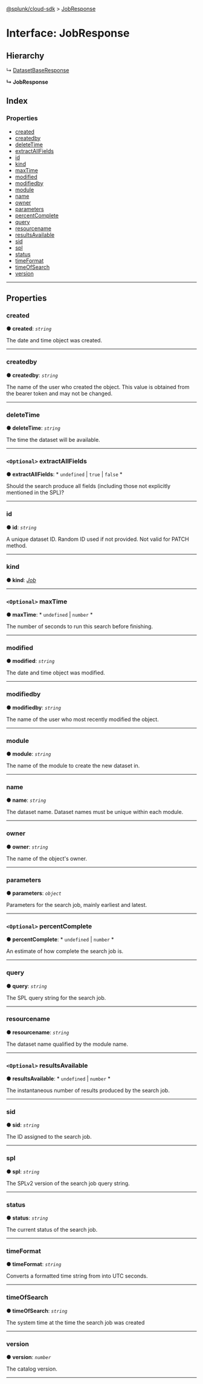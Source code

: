 [@splunk/cloud-sdk](../README.md) > [JobResponse](../interfaces/jobresponse.md)

# Interface: JobResponse

## Hierarchy

↳  [DatasetBaseResponse](datasetbaseresponse.md)

**↳ JobResponse**

## Index

### Properties

* [created](jobresponse.md#created)
* [createdby](jobresponse.md#createdby)
* [deleteTime](jobresponse.md#deletetime)
* [extractAllFields](jobresponse.md#extractallfields)
* [id](jobresponse.md#id)
* [kind](jobresponse.md#kind)
* [maxTime](jobresponse.md#maxtime)
* [modified](jobresponse.md#modified)
* [modifiedby](jobresponse.md#modifiedby)
* [module](jobresponse.md#module)
* [name](jobresponse.md#name)
* [owner](jobresponse.md#owner)
* [parameters](jobresponse.md#parameters)
* [percentComplete](jobresponse.md#percentcomplete)
* [query](jobresponse.md#query)
* [resourcename](jobresponse.md#resourcename)
* [resultsAvailable](jobresponse.md#resultsavailable)
* [sid](jobresponse.md#sid)
* [spl](jobresponse.md#spl)
* [status](jobresponse.md#status)
* [timeFormat](jobresponse.md#timeformat)
* [timeOfSearch](jobresponse.md#timeofsearch)
* [version](jobresponse.md#version)

---

## Properties

<a id="created"></a>

###  created

**● created**: *`string`*

The date and time object was created.

___
<a id="createdby"></a>

###  createdby

**● createdby**: *`string`*

The name of the user who created the object. This value is obtained from the bearer token and may not be changed.

___
<a id="deletetime"></a>

###  deleteTime

**● deleteTime**: *`string`*

The time the dataset will be available.

___
<a id="extractallfields"></a>

### `<Optional>` extractAllFields

**● extractAllFields**: * `undefined` &#124; `true` &#124; `false`
*

Should the search produce all fields (including those not explicitly mentioned in the SPL)?

___
<a id="id"></a>

###  id

**● id**: *`string`*

A unique dataset ID. Random ID used if not provided. Not valid for PATCH method.

___
<a id="kind"></a>

###  kind

**● kind**: *[Job](../enums/datasettypes.md#job)*

___
<a id="maxtime"></a>

### `<Optional>` maxTime

**● maxTime**: * `undefined` &#124; `number`
*

The number of seconds to run this search before finishing.

___
<a id="modified"></a>

###  modified

**● modified**: *`string`*

The date and time object was modified.

___
<a id="modifiedby"></a>

###  modifiedby

**● modifiedby**: *`string`*

The name of the user who most recently modified the object.

___
<a id="module"></a>

###  module

**● module**: *`string`*

The name of the module to create the new dataset in.

___
<a id="name"></a>

###  name

**● name**: *`string`*

The dataset name. Dataset names must be unique within each module.

___
<a id="owner"></a>

###  owner

**● owner**: *`string`*

The name of the object's owner.

___
<a id="parameters"></a>

###  parameters

**● parameters**: *`object`*

Parameters for the search job, mainly earliest and latest.

___
<a id="percentcomplete"></a>

### `<Optional>` percentComplete

**● percentComplete**: * `undefined` &#124; `number`
*

An estimate of how complete the search job is.

___
<a id="query"></a>

###  query

**● query**: *`string`*

The SPL query string for the search job.

___
<a id="resourcename"></a>

###  resourcename

**● resourcename**: *`string`*

The dataset name qualified by the module name.

___
<a id="resultsavailable"></a>

### `<Optional>` resultsAvailable

**● resultsAvailable**: * `undefined` &#124; `number`
*

The instantaneous number of results produced by the search job.

___
<a id="sid"></a>

###  sid

**● sid**: *`string`*

The ID assigned to the search job.

___
<a id="spl"></a>

###  spl

**● spl**: *`string`*

The SPLv2 version of the search job query string.

___
<a id="status"></a>

###  status

**● status**: *`string`*

The current status of the search job.

___
<a id="timeformat"></a>

###  timeFormat

**● timeFormat**: *`string`*

Converts a formatted time string from into UTC seconds.

___
<a id="timeofsearch"></a>

###  timeOfSearch

**● timeOfSearch**: *`string`*

The system time at the time the search job was created

___
<a id="version"></a>

###  version

**● version**: *`number`*

The catalog version.

___

